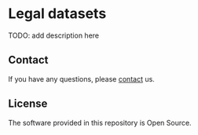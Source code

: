 # Legal datasets

TODO: add description here

## Contact

If you have any questions, please [contact](http://latc-project.eu/contact) us.

## License

The software provided in this repository is Open Source.